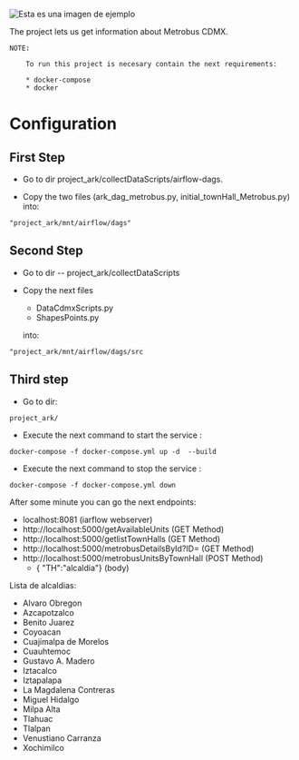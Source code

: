 ![Esta es una imagen de ejemplo](https://media-exp1.licdn.com/dms/image/C4E0BAQEvY6yKBPOCTQ/company-logo_200_200/0?e=2159024400&v=beta&t=Te8TxntpUuETCHmGsfls28gDzqdtIvtAaODZUsF01nU)


The project lets us get information about Metrobus CDMX.

```
NOTE:

    To run this project is necesary contain the next requirements:

    * docker-compose
    * docker

```


# Configuration

## First Step

* Go to dir project_ark/collectDataScripts/airflow-dags.

* Copy the two files (ark_dag_metrobus.py,  initial_townHall_Metrobus.py) into:

```
"project_ark/mnt/airflow/dags"
```


## Second Step

* Go to dir -- project_ark/collectDataScripts

* Copy the next files 

  * DataCdmxScripts.py
  * ShapesPoints.py

  into:

```
"project_ark/mnt/airflow/dags/src
```

## Third step

* Go to dir:

```
project_ark/
```

* Execute the next command to start the service :

```
docker-compose -f docker-compose.yml up -d  --build
```

* Execute the next command to stop the service :

```
docker-compose -f docker-compose.yml down
```


After some minute you can go the next endpoints:

* localhost:8081 (iarflow webserver)
* http://localhost:5000/getAvailableUnits (GET Method)
* http://localhost:5000/getlistTownHalls (GET Method)
* http://localhost:5000/metrobusDetailsById?ID= (GET Method)
* http://localhost:5000/metrobusUnitsByTownHall (POST Method)
  * {	"TH":"alcaldia"} (body)

Lista de alcaldias:

* Alvaro Obregon
* Azcapotzalco
* Benito Juarez
* Coyoacan
* Cuajimalpa de Morelos
* Cuauhtemoc
* Gustavo A. Madero
* Iztacalco
* Iztapalapa
* La Magdalena Contreras
* Miguel Hidalgo
* Milpa Alta
* Tlahuac
* Tlalpan
* Venustiano Carranza
* Xochimilco